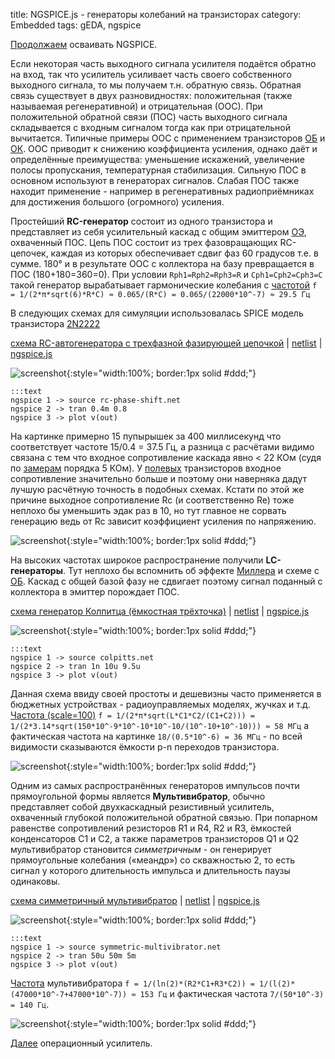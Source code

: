 title: NGSPICE.js - генераторы колебаний на транзисторах
category: Embedded 
tags: gEDA, ngspice

[Продолжаем]({filename}../2016-10-28-ngspice-introduction/2016-10-28-ngspice-introduction.md) осваивать NGSPICE.

Если некоторая часть выходного сигнала усилителя подаётся обратно на вход, так что усилитель усиливает часть своего собственного выходного сигнала, то мы получаем т.н.  обратную связь. Обратная связь существует в двух разновидностях: положительная (также называемая регенеративной) и отрицательная (ООС). При положительной обратной связи (ПОС) часть выходного сигнала складывается с входным сигналом тогда как при отрицательной вычитается. Типичные примеры ООС с применением транзисторов [ОБ]({filename}../2016-11-10-bipolar-common-base/2016-11-10-bipolar-common-base.md) и [ОК]({filename}../2016-11-09-bipolar-common-collector/2016-11-09-bipolar-common-collector.md). ООС приводит к снижению коэффициента усиления, однако даёт и определённые преимущества: уменьшение искажений, увеличение полосы пропускания, температурная стабилизация. Сильную ПОС в основном используют в генераторах сигналов. Слабая ПОС также находит применение - например в регенеративных радиоприёмниках для достижения большого (огромного) усиления.

Простейший **RC-генератор** состоит из одного транзистора и представляет из себя усилительный каскад с общим эмиттером [ОЭ]({filename}../2016-11-07-bipolar-common-emitter/2016-11-07-bipolar-common-emitter.md), охваченный ПОС. Цепь ПОС состоит из трех фазовращающих RC-цепочек, каждая из которых обеспечивает сдвиг фаз 60 градусов т.е. в сумме. 180° и в результате ООС с коллектора на базу превращается в ПОС (180+180=360=0). При условии ```Rph1=Rph2=Rph3=R``` и ```Сph1=Сph2=Сph3=С```
такой генератор вырабатывает гармонические колебания с [частотой](https://bc.js.org/) ```f = 1/(2*π*sqrt(6)*R*C) ≈ 0.065/(R*C) = 0.065/(22000*10^-7) ≈ 29.5 Гц```

В следующих схемах для симуляции использовалась SPICE модель транзистора [2N2222]({attach}2N2222.LIB)

[схема RC-автогенератора с трехфазной фазирующей цепочкой]({attach}rc-phase-shift.sch) | [netlist]({attach}rc-phase-shift.net) | [ngspice.js](https://ngspice.js.org/?gist=af9112f7d9ce726eb2b2b6dfb8695a99)

![screenshot]({attach}show-img-rc-phase-shift.png){:style="width:100%; border:1px solid #ddd;"}

    :::text
    ngspice 1 -> source rc-phase-shift.net
    ngspice 2 -> tran 0.4m 0.8
    ngspice 3 -> plot v(out)

На картинке примерно 15 пупырышек за 400 миллисекунд что соответствует частоте 15/0.4 = 37.5 Гц, а разница с расчётами видимо связана с тем что входное сопротивление каскада явно < 22 КОм (судя по [замерам]({filename}../2016-11-07-bipolar-common-emitter/2016-11-07-bipolar-common-emitter.md) порядка 5 КОм). У [полевых]({filename}../2016-11-03-field-effect-transistor/2016-11-03-field-effect-transistor.md) транзисторов входное сопротивление значительно больше и поэтому они наверняка дадут лучшую расчётную точность в подобных схемах. Кстати по этой же причине выходное сопротивление Rc (и соответственно Re) тоже неплохо бы уменьшить эдак раз в 10, но тут главное не сорвать генерацию ведь от Rc зависит коэффициент усиления по напряжению.

![screenshot]({attach}rc-phase-shift-canvas.png){:style="width:100%; border:1px solid #ddd;"}

На высоких частотах широкое распространение получили **LC-генераторы**. Тут неплохо бы вспомнить об эффекте [Миллера]({filename}../2016-11-11-cascode-amplifier/2016-11-11-cascode-amplifier.md) и схеме с [ОБ]({filename}../2016-11-10-bipolar-common-base/2016-11-10-bipolar-common-base.md). Каскад с общей базой фазу не сдвигает поэтому сигнал поданный с коллектора в эмиттер порождает ПОС.

[схема генератор Колпитца (ёмкостная трёхточка)]({attach}colpitts.sch) | [netlist]({attach}colpitts.net) | [ngspice.js](https://ngspice.js.org/?gist=eaf8b585ee3ffbcdbe09f75d77bf4bca)

![screenshot]({attach}show-img-colpitts.png){:style="width:100%; border:1px solid #ddd;"}

    :::text
    ngspice 1 -> source colpitts.net
    ngspice 2 -> tran 1n 10u 9.5u
    ngspice 3 -> plot v(out)

Данная схема ввиду своей простоты и дешевизны часто применяется в бюджетных устройствах - радиоуправляемых моделях, жучках и т.д. [Частота (scale=100)](https://bc.js.org/) ```f = 1/(2*π*sqrt(L*C1*C2/(C1+C2))) = 1/(2*3.14*sqrt(150*10^-9*10^-10*10^-10/(10^-10+10^-10))) ≈ 58 МГц``` а фактическая частота на картинке ```18/(0.5*10^-6) = 36 МГц``` - по всей видимости сказываются ёмкости p-n переходов транзистора.

![screenshot]({attach}colpitts-canvas.png){:style="width:100%; border:1px solid #ddd;"}

Одним из самых распространённых генераторов импульсов почти прямоугольной формы является **Мультивибратор**, обычно представляет собой двухкаскадный резистивный усилитель, охваченный глубокой положительной обратной связью. При попарном равенстве сопротивлений резисторов R1 и R4, R2 и R3, ёмкостей конденсаторов C1 и C2, а также параметров транзисторов Q1 и Q2 мультивибратор становится *симметричным* - он генерирует прямоугольные колебания («меандр») со скважностью 2, то есть сигнал у которого длительность импульса и длительность паузы одинаковы.

[схема симметричный мультивибратор]({attach}symmetric-multivibrator.sch) | [netlist]({attach}symmetric-multivibrator.net) | [ngspice.js](https://ngspice.js.org/?gist=16c76d4430f3f30c74e6779da48d1bf9)

![screenshot]({attach}show-img-symmetric-multivibrator.png){:style="width:100%; border:1px solid #ddd;"}

    :::text
    ngspice 1 -> source symmetric-multivibrator.net
    ngspice 2 -> tran 50u 50m 5m
    ngspice 3 -> plot v(out)

[Частота](https://bc.js.org/) мультивибратора ```f = 1/(ln(2)*(R2*C1+R3*C2)) = 1/(l(2)*(47000*10^-7+47000*10^-7)) ≈ 153 Гц``` и фактическая частота ```7/(50*10^-3) = 140 Гц```.

![screenshot]({attach}symmetric-multivibrator-canvas.png){:style="width:100%; border:1px solid #ddd;"}

[Далее]({filename}../2016-11-18-op-amp-basics/2016-11-18-op-amp-basics.md) операционный усилитель.